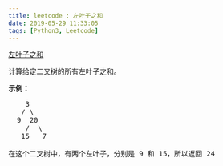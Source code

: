 ```yaml
---
title: leetcode : 左叶子之和
date: 2019-05-29 11:33:05
tags: [Python3, Leetcode]
---
```


[左叶子之和](https://leetcode-cn.com/problems/sum-of-left-leaves/)

<p>计算给定二叉树的所有左叶子之和。</p>

<!-- more -->

<p><strong>示例：</strong></p>

<pre>
    3
   / \
  9  20
    /  \
   15   7

在这个二叉树中，有两个左叶子，分别是 9 和 15，所以返回 24</pre>

<p>&nbsp;</p>

